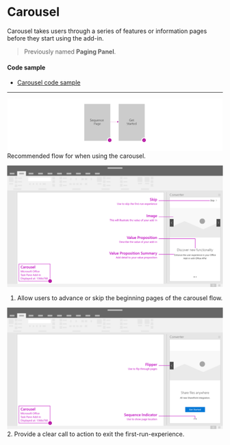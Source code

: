 # Carousel

Carousel takes users through a series of features or information pages before they start using the add-in.

> Previously named **Paging Panel**.

#### Code sample
* [Carousel code sample](https://github.com/OfficeDev/Office-Add-in-UX-Design-Patterns-Code/tree/master/templates/first-run/carousel)

***

![First Run - Carousel - Flowchart](../assets/images/carousel_flow.png)
Recommended flow for when using the carousel. 

![First Run - Carousel - Specifications for desktop task pane](../assets/images/carousel_taskPaneCallouts.png)
1. Allow users to advance or skip the beginning pages of the carousel flow. 

![First Run - Carousel - Specifications for desktop task pane](../assets/images/carousel_taskPaneCallouts2.png)
2. Provide a clear call to action to exit the first-run-experience.
